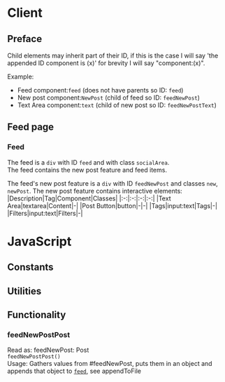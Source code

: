 # Client
## Preface
Child elements may inherit part of their ID, if this is the case I will say 'the appended ID component is (x)' for brevity I will say "component:(x)".

Example:
- Feed component:`feed` (does not have parents so ID: `feed`)
- New post component:`NewPost` (child of feed so ID: `feedNewPost`)
- Text Area component:`text` (child of new post so ID: `feedNewPostText`)
## Feed page
### Feed
The feed is a `div` with ID `feed` and with class `socialArea`.  
The feed contains the new post feature and feed items.

The feed's new post feature is a `div` with ID `feedNewPost` and classes `new`, `newPost`.
The new post feature contains interactive elements:
|Description|Tag|Component|Classes|
|:-:|:-:|:-:|:-:|
|Text Area|textarea|Content|-|
|Post Button|button|-|-|
|Tags|input:text|Tags|-|
|Filters|input:text|Filters|-|

# JavaScript
## Constants
## Utilities
## Functionality
### feedNewPostPost
Read as: feedNewPost: Post  
`feedNewPostPost()`  
Usage: Gathers values from #feedNewPost, puts them in an object and appends that object to [`feed`](feed.md), see appendToFile
<!--stackedit_data:
eyJoaXN0b3J5IjpbMTc4OTk4MzM0NiwtODAxMTcxNTM2LDMwOT
k5Njg4XX0=
-->